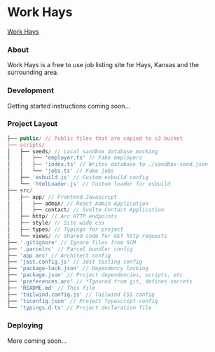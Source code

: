 # Work Hays

[Work Hays](https://workhays.com)

### About

Work Hays is a free to use job listing site for Hays, Kansas and the surrounding area.

### Development

Getting started instructions coming soon...

### Project Layout

```js
├── public/ // Public files that are copied to s3 bucket
├── scripts/
│   ├── seeds/ // Local sandbox database mocking
│   │   ├── 'employer.ts' // Fake employers
│   │   ├── 'index.ts' // Writes database to ./sandbox-seed.json
│   │   └── 'jobs.ts' // Fake jobs
│   ├── 'esbuild.js' // Custom esbuild config
│   └── 'htmlLoader.js' // Custom loader for esbuild
├── src/
│   ├── app/ // Frontend Javascript
│   │   ├── admin/ // React Admin Application
│   │   ├── contact/ // Svelte Contact Application
│   ├── http/ // Arc HTTP endpoints
│   ├── style/ // Site wide css
│   ├── types/ // Typings for project
│   └── views/ // Shared code for GET http requests
├── '.gitignore' // Ignore files from SCM
├── '.parcelrc' // Parcel bundler config
├── 'app.arc' // Architect config
├── 'jest.config.js' // Jest testing config
├── 'package-lock.json' // Dependency locking
├── 'package.json' // Project dependencies, scripts, etc
├── 'preferences.arc' // *Ignored from git, defines secrets
├── 'README.md' // This file
├── 'tailwind.config.js' // Tailwind CSS config
├── 'tsconfig.json' // Project Typescript config
└── 'typings.d.ts' // Project declaration file
```

### Deploying

More coming soon...
